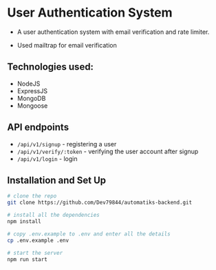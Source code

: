 # User Authentication System

- A user authentication system with email verification and rate limiter.

- Used mailtrap for email verification

## Technologies used:
- NodeJS
- ExpressJS
- MongoDB
- Mongoose

## API endpoints
- `/api/v1/signup` - registering a user
- `/api/v1/verify/:token` - verifying the user account after signup
- `/api/v1/login` - login

## Installation and Set Up
```bash
# clone the repo
git clone https://github.com/Dev79844/automatiks-backend.git

# install all the dependencies
npm install

# copy .env.example to .env and enter all the details
cp .env.example .env

# start the server
npm run start
```


